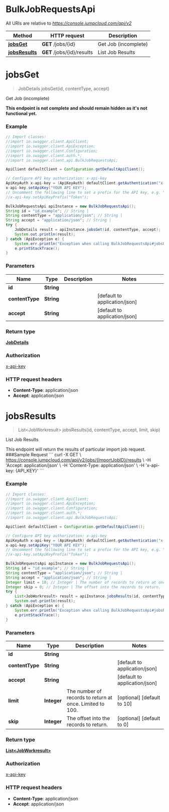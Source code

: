 # BulkJobRequestsApi

All URIs are relative to *https://console.jumpcloud.com/api/v2*

Method | HTTP request | Description
------------- | ------------- | -------------
[**jobsGet**](BulkJobRequestsApi.md#jobsGet) | **GET** /jobs/{id} | Get Job (incomplete)
[**jobsResults**](BulkJobRequestsApi.md#jobsResults) | **GET** /jobs/{id}/results | List Job Results


<a name="jobsGet"></a>
# **jobsGet**
> JobDetails jobsGet(id, contentType, accept)

Get Job (incomplete)

**This endpoint is not complete and should remain hidden as it&#39;s not functional yet.**

### Example
```java
// Import classes:
//import io.swagger.client.ApiClient;
//import io.swagger.client.ApiException;
//import io.swagger.client.Configuration;
//import io.swagger.client.auth.*;
//import io.swagger.client.api.BulkJobRequestsApi;

ApiClient defaultClient = Configuration.getDefaultApiClient();

// Configure API key authorization: x-api-key
ApiKeyAuth x-api-key = (ApiKeyAuth) defaultClient.getAuthentication("x-api-key");
x-api-key.setApiKey("YOUR API KEY");
// Uncomment the following line to set a prefix for the API key, e.g. "Token" (defaults to null)
//x-api-key.setApiKeyPrefix("Token");

BulkJobRequestsApi apiInstance = new BulkJobRequestsApi();
String id = "id_example"; // String | 
String contentType = "application/json"; // String | 
String accept = "application/json"; // String | 
try {
    JobDetails result = apiInstance.jobsGet(id, contentType, accept);
    System.out.println(result);
} catch (ApiException e) {
    System.err.println("Exception when calling BulkJobRequestsApi#jobsGet");
    e.printStackTrace();
}
```

### Parameters

Name | Type | Description  | Notes
------------- | ------------- | ------------- | -------------
 **id** | **String**|  |
 **contentType** | **String**|  | [default to application/json]
 **accept** | **String**|  | [default to application/json]

### Return type

[**JobDetails**](JobDetails.md)

### Authorization

[x-api-key](../README.md#x-api-key)

### HTTP request headers

 - **Content-Type**: application/json
 - **Accept**: application/json

<a name="jobsResults"></a>
# **jobsResults**
> List&lt;JobWorkresult&gt; jobsResults(id, contentType, accept, limit, skip)

List Job Results

This endpoint will return the results of particular import job request.  ###Sample Request  &#x60;&#x60;&#x60; curl -X GET \\   https://console.jumpcloud.com/api/v2/jobs/{ImportJobID}/results \\   -H &#39;Accept: application/json&#39; \\   -H &#39;Content-Type: application/json&#39; \\   -H &#39;x-api-key: {API_KEY}&#39;   &#x60;&#x60;&#x60;

### Example
```java
// Import classes:
//import io.swagger.client.ApiClient;
//import io.swagger.client.ApiException;
//import io.swagger.client.Configuration;
//import io.swagger.client.auth.*;
//import io.swagger.client.api.BulkJobRequestsApi;

ApiClient defaultClient = Configuration.getDefaultApiClient();

// Configure API key authorization: x-api-key
ApiKeyAuth x-api-key = (ApiKeyAuth) defaultClient.getAuthentication("x-api-key");
x-api-key.setApiKey("YOUR API KEY");
// Uncomment the following line to set a prefix for the API key, e.g. "Token" (defaults to null)
//x-api-key.setApiKeyPrefix("Token");

BulkJobRequestsApi apiInstance = new BulkJobRequestsApi();
String id = "id_example"; // String | 
String contentType = "application/json"; // String | 
String accept = "application/json"; // String | 
Integer limit = 10; // Integer | The number of records to return at once. Limited to 100.
Integer skip = 0; // Integer | The offset into the records to return.
try {
    List<JobWorkresult> result = apiInstance.jobsResults(id, contentType, accept, limit, skip);
    System.out.println(result);
} catch (ApiException e) {
    System.err.println("Exception when calling BulkJobRequestsApi#jobsResults");
    e.printStackTrace();
}
```

### Parameters

Name | Type | Description  | Notes
------------- | ------------- | ------------- | -------------
 **id** | **String**|  |
 **contentType** | **String**|  | [default to application/json]
 **accept** | **String**|  | [default to application/json]
 **limit** | **Integer**| The number of records to return at once. Limited to 100. | [optional] [default to 10]
 **skip** | **Integer**| The offset into the records to return. | [optional] [default to 0]

### Return type

[**List&lt;JobWorkresult&gt;**](JobWorkresult.md)

### Authorization

[x-api-key](../README.md#x-api-key)

### HTTP request headers

 - **Content-Type**: application/json
 - **Accept**: application/json

